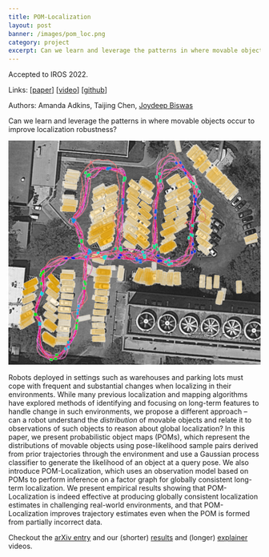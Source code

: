 ```yaml
---
title: POM-Localization
layout: post
banner: /images/pom_loc.png
category: project
excerpt: Can we learn and leverage the patterns in where movable objects occur...
---
```


Accepted to IROS 2022. 

Links: [[paper](https://arxiv.org/abs/2110.00128)] [[video](https://youtu.be/P4VFh5kD_CE)] [[github](https://github.com/ut-amrl/pom_localization)]

Authors: Amanda Adkins, Taijing Chen, [Joydeep Biswas](https://www.joydeepb.com)

Can we learn and leverage the patterns in where movable objects occur to improve localization robustness?

![POM Localization](/images/pom_loc.png)  

Robots deployed in settings such as warehouses and parking lots must cope with frequent and substantial changes when localizing in their environments. While many previous localization and mapping algorithms have explored methods of identifying and focusing on long-term features to handle change in such environments, we propose a different approach – can a robot understand the *distribution* of movable objects and relate it to observations of such objects to reason about global localization? In this paper, we present probabilistic object maps (POMs), which represent the distributions of movable objects using pose-likelihood sample pairs derived from prior trajectories through the environment and use a Gaussian process classifier to generate the likelihood of an object at a query pose. We also introduce POM-Localization, which uses an observation model based on POMs to perform inference on a factor graph for globally consistent long-term localization. We present empirical results showing that POM-Localization is indeed effective at producing globally consistent localization estimates in challenging real-world environments, and that POM-Localization improves trajectory estimates even when the POM is formed from partially incorrect data.

Checkout the [arXiv entry](https://arxiv.org/abs/2110.00128) and our (shorter) [results](https://youtu.be/0HoudDB_9UM) and (longer) [explainer](https://youtu.be/P4VFh5kD_CE) videos.

